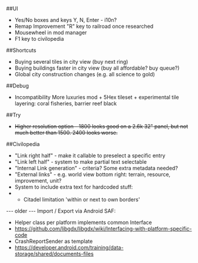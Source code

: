 ##UI
* Yes/No boxes and keys Y, N, Enter - i10n?
* Remap Improvement "R" key to railroad once researched
* Mousewheel in mod manager
* F1 key to civilopedia

##Shortcuts
* Buying several tiles in city view (buy next ring)
* Buying buildings faster in city view (buy all affordable? buy queue?)
* Global city construction changes (e.g. all science to gold)

##Debug
* Incompatibility More luxuries mod + 5Hex tileset + experimental tile layering: coral fisheries, barrier reef black

##Try
* ~~Higher resolution option - 1800 looks good on a 2.6k 32" panel, but not much better than 1500. 2400 looks worse.~~

##Civilopedia
* "Link right half" - make it callable to preselect a specific entry
* "Link left half" - system to make partial text selectable
* "Internal Link generation" - criteria? Some extra metadata needed?
* "External links" - e.g. world view bottom right: terrain, resource, improvement, unit?
* System to include extra text for hardcoded stuff:
* * Citadel limitation 'within or next to own borders'
    
--- older ---
Import / Export via Android SAF:
 - Helper class per platform implements common Interface
 - https://github.com/libgdx/libgdx/wiki/Interfacing-with-platform-specific-code
 - CrashReportSender as template
 - https://developer.android.com/training/data-storage/shared/documents-files
